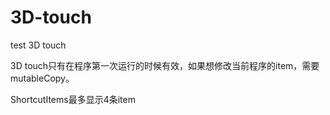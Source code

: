 # 3D-touch
test 3D touch

3D touch只有在程序第一次运行的时候有效，如果想修改当前程序的item，需要mutableCopy。

ShortcutItems最多显示4条item

